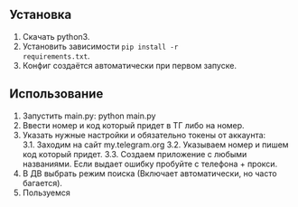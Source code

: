 <h2>Установка</h2>

1. Скачать python3.
2. Установить зависимости <code>pip install -r requirements.txt</code>.
3. Конфиг создаётся автоматически при первом запуске.

<h2>Использование</h2>

1. Запустить main.py: python main.py
2. Ввести номер и код который придет в ТГ либо на номер.
3. Указать нужные настройки и обязательно токены от аккаунта:  
3.1. Заходим на сайт my.telegram.org
3.2. Указываем номер и пишем код который придет.
3.3. Создаем приложение с любыми названиями. Если выдает ошибку пробуйте с телефона + прокси.
4. В ДВ выбрать режим поиска (Включает автоматически, но часто багается).
5. Пользуемся
